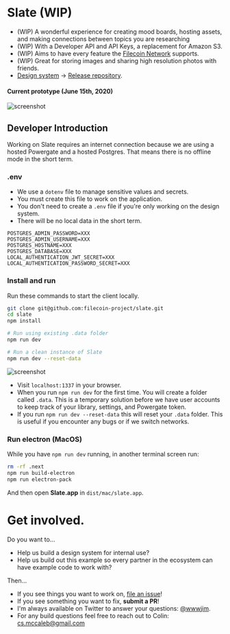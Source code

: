 # Slate (WIP)

- (WIP) A wonderful experience for creating mood boards, hosting assets, and making connections between topics you are researching
- (WIP) With a Developer API and API Keys, a replacement for Amazon S3.
- (WIP) Aims to have every feature the [Filecoin Network](https://filecoin.io) supports.
- (WIP) Great for storing images and sharing high resolution photos with friends.
- [Design system](https://slate.host/system) -> [Release repository](https://github.com/filecoin-project/slate-react-system).

#### Current prototype (June 15th, 2020)

![screenshot](https://user-images.githubusercontent.com/310223/84873452-1c704b80-b038-11ea-8398-4a73c4d9850e.png)

## Developer Introduction

Working on Slate requires an internet connection because we are using a hosted Powergate and a hosted Postgres. That means there is no offline mode in the short term.

### .env

- We use a `dotenv` file to manage sensitive values and secrets.
- You must create this file to work on the application.
- You don't need to create a `.env` file if you're only working on the design system.
- There will be no local data in the short term.

```
POSTGRES_ADMIN_PASSWORD=XXX
POSTGRES_ADMIN_USERNAME=XXX
POSTGRES_HOSTNAME=XXX
POSTGRES_DATABASE=XXX
LOCAL_AUTHENTICATION_JWT_SECRET=XXX
LOCAL_AUTHENTICATION_PASSWORD_SECRET=XXX
```

### Install and run

Run these commands to start the client locally.

```sh
git clone git@github.com:filecoin-project/slate.git
cd slate
npm install

# Run using existing .data folder
npm run dev

# Run a clean instance of Slate
npm run dev --reset-data
```

![screenshot](https://user-images.githubusercontent.com/310223/84878302-7d028700-b03e-11ea-82c4-c53dca9d7e65.png)

- Visit `localhost:1337` in your browser.
- When you run `npm run dev` for the first time. You will create a folder called `.data`. This is a temporary solution before we have user accounts to keep track of your library, settings, and Powergate token.
- If you run `npm run dev --reset-data` this will reset your `.data` folder. This is useful if you encounter any bugs or if we switch networks.

### Run electron (MacOS)

While you have `npm run dev` running, in another terminal screen run:

```sh
rm -rf .next
npm run build-electron
npm run electron-pack
```

And then open **Slate.app** in `dist/mac/slate.app`.

# Get involved.

Do you want to...

- Help us build a design system for internal use?
- Help us build out this example so every partner in the ecosystem can have example code to work with?

Then...

- If you see things you want to work on, [file an issue](https://github.com/filecoin-project/slate/issues)!
- If you see something you want to fix, **submit a PR**!
- I'm always available on Twitter to answer your questions: [@wwwjim](https://www.twitter.com/wwwjim).
- For any build questions feel free to reach out to Colin: <cs.mccaleb@gmail.com>
